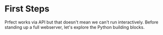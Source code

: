 # First Steps

Prfect works via API but that doesn't mean we can't run interactively.  Before standing up a full webserver, let's explore the Python building blocks.
